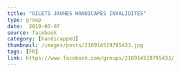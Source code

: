 ```yaml
---
title: "GILETS JAUNES HANDICAPÉS INVALIDITÉS"
type: group
date:  2019-03-07
source: facebook
category: [handicapped]
thumbnail: /images/posts/210914519795433.jpg
tags: [FR]
link: https://www.facebook.com/groups/210914519795433/
---
```

